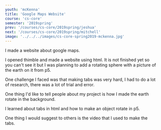 ```yaml
---
youth: 'mcKenna'
title: 'Google Maps Website'
course: 'cs-core'
semester: '2019spring'
prev: '/courses/cs-core/2019spring/jeshua'
next: '/courses/cs-core/2019spring/mitchell'
image: '../../../images/cs-core-spring2019-mckenna.jpg'
---
```


I made a website about google maps.

I opened thimble and made a website using html. It is not finished yet so you can't see it but I was planning to add a rotating sphere with a picture of the earth on it from p5.

One challenge I faced was that making tabs was very hard, I had to do a lot of research, there was a lot of trial and error.

One thing I'd like to tell people about my project is how I made the earth rotate in the background.

I learned about tabs in html and how to make an object rotate in p5.

One thing I would suggest to others is the video that I used to make the tabs.
